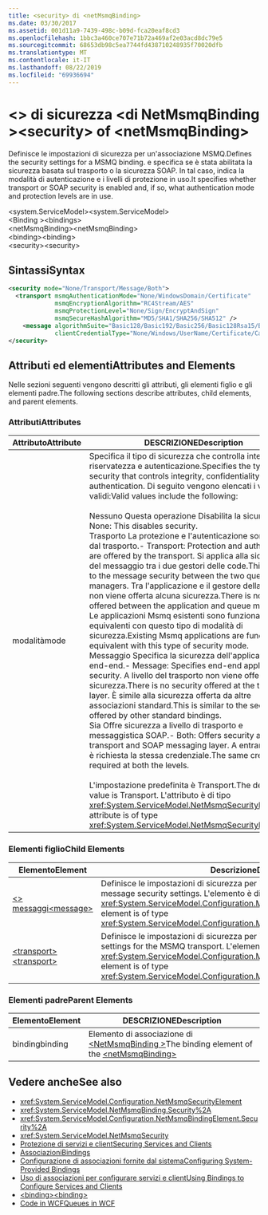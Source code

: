 ```yaml
---
title: <security> di <netMsmqBinding>
ms.date: 03/30/2017
ms.assetid: 001d11a9-7439-498c-b09d-fca20eaf8cd3
ms.openlocfilehash: 1bbc3a460ce707e71b72a469af2e03acd8dc79e5
ms.sourcegitcommit: 68653db98c5ea7744fd438710248935f70020dfb
ms.translationtype: MT
ms.contentlocale: it-IT
ms.lasthandoff: 08/22/2019
ms.locfileid: "69936694"
---
```

# <a name="security-of-netmsmqbinding"></a><span data-ttu-id="ee601-102">\<> di sicurezza \<di NetMsmqBinding ></span><span class="sxs-lookup"><span data-stu-id="ee601-102">\<security> of \<netMsmqBinding></span></span>
<span data-ttu-id="ee601-103">Definisce le impostazioni di sicurezza per un'associazione MSMQ.</span><span class="sxs-lookup"><span data-stu-id="ee601-103">Defines the security settings for a MSMQ binding.</span></span> <span data-ttu-id="ee601-104">e specifica se è stata abilitata la sicurezza basata sul trasporto o la sicurezza SOAP. In tal caso, indica la modalità di autenticazione e i livelli di protezione in uso.</span><span class="sxs-lookup"><span data-stu-id="ee601-104">It specifies whether transport or SOAP security is enabled and, if so, what authentication mode and protection levels are in use.</span></span>  
  
 <span data-ttu-id="ee601-105">\<system.ServiceModel></span><span class="sxs-lookup"><span data-stu-id="ee601-105">\<system.ServiceModel></span></span>  
<span data-ttu-id="ee601-106">\<Binding ></span><span class="sxs-lookup"><span data-stu-id="ee601-106">\<bindings></span></span>  
<span data-ttu-id="ee601-107">\<netMsmqBinding></span><span class="sxs-lookup"><span data-stu-id="ee601-107">\<netMsmqBinding></span></span>  
<span data-ttu-id="ee601-108">\<binding></span><span class="sxs-lookup"><span data-stu-id="ee601-108">\<binding></span></span>  
<span data-ttu-id="ee601-109">\<security></span><span class="sxs-lookup"><span data-stu-id="ee601-109">\<security></span></span>  
  
## <a name="syntax"></a><span data-ttu-id="ee601-110">Sintassi</span><span class="sxs-lookup"><span data-stu-id="ee601-110">Syntax</span></span>  
  
```xml  
<security mode="None/Transport/Message/Both">
  <transport msmqAuthenticationMode="None/WindowsDomain/Certificate"
             msmqEncryptionAlgorithm="RC4Stream/AES"
             msmqProtectionLevel="None/Sign/EncryptAndSign"
             msmqSecureHashAlgorithm="MD5/SHA1/SHA256/SHA512" />
    <message algorithmSuite="Basic128/Basic192/Basic256/Basic128Rsa15/Basic256Rsa15/TripleDes/TripleDesRsa15/Basic128Sha256/Basic192Sha256/TripleDesSha256/Basic128Sha256Rsa15/Basic192Sha256Rsa15/Basic256Sha256Rsa15/TripleDesSha256Rsa15"
             clientCredentialType="None/Windows/UserName/Certificate/CardSpace" />
</security>
```  
  
## <a name="attributes-and-elements"></a><span data-ttu-id="ee601-111">Attributi ed elementi</span><span class="sxs-lookup"><span data-stu-id="ee601-111">Attributes and Elements</span></span>  
 <span data-ttu-id="ee601-112">Nelle sezioni seguenti vengono descritti gli attributi, gli elementi figlio e gli elementi padre.</span><span class="sxs-lookup"><span data-stu-id="ee601-112">The following sections describe attributes, child elements, and parent elements.</span></span>  
  
### <a name="attributes"></a><span data-ttu-id="ee601-113">Attributi</span><span class="sxs-lookup"><span data-stu-id="ee601-113">Attributes</span></span>  
  
|<span data-ttu-id="ee601-114">Attributo</span><span class="sxs-lookup"><span data-stu-id="ee601-114">Attribute</span></span>|<span data-ttu-id="ee601-115">DESCRIZIONE</span><span class="sxs-lookup"><span data-stu-id="ee601-115">Description</span></span>|  
|---------------|-----------------|  
|<span data-ttu-id="ee601-116">modalità</span><span class="sxs-lookup"><span data-stu-id="ee601-116">mode</span></span>|<span data-ttu-id="ee601-117">Specifica il tipo di sicurezza che controlla integrità, riservatezza e autenticazione.</span><span class="sxs-lookup"><span data-stu-id="ee601-117">Specifies the type of security that controls integrity, confidentiality and authentication.</span></span> <span data-ttu-id="ee601-118">Di seguito vengono elencati i valori validi:</span><span class="sxs-lookup"><span data-stu-id="ee601-118">Valid values include the following:</span></span><br /><br /> <span data-ttu-id="ee601-119">Nessuno Questa operazione Disabilita la sicurezza.</span><span class="sxs-lookup"><span data-stu-id="ee601-119">-   None: This disables security.</span></span><br /><span data-ttu-id="ee601-120">Trasporto La protezione e l'autenticazione sono offerte dal trasporto.</span><span class="sxs-lookup"><span data-stu-id="ee601-120">-   Transport: Protection and authentication are offered by the transport.</span></span> <span data-ttu-id="ee601-121">Si applica alla sicurezza del messaggio tra i due gestori delle code.</span><span class="sxs-lookup"><span data-stu-id="ee601-121">This applies to the message security between the two queue managers.</span></span> <span data-ttu-id="ee601-122">Tra l'applicazione e il gestore della coda non viene offerta alcuna sicurezza.</span><span class="sxs-lookup"><span data-stu-id="ee601-122">There is no security offered between the application and queue manager.</span></span> <span data-ttu-id="ee601-123">Le applicazioni Msmq esistenti sono funzionalmente equivalenti con questo tipo di modalità di sicurezza.</span><span class="sxs-lookup"><span data-stu-id="ee601-123">Existing Msmq applications are functionally equivalent with this type of security mode.</span></span><br /><span data-ttu-id="ee601-124">Messaggio Specifica la sicurezza dell'applicazione end-end.</span><span class="sxs-lookup"><span data-stu-id="ee601-124">-   Message: Specifies end-end application security.</span></span> <span data-ttu-id="ee601-125">A livello del trasporto non viene offerta alcuna sicurezza.</span><span class="sxs-lookup"><span data-stu-id="ee601-125">There is no security offered at the transport layer.</span></span> <span data-ttu-id="ee601-126">È simile alla sicurezza offerta da altre associazioni standard.</span><span class="sxs-lookup"><span data-stu-id="ee601-126">This is similar to the security offered by other standard bindings.</span></span><br /><span data-ttu-id="ee601-127">Sia Offre sicurezza a livello di trasporto e messaggistica SOAP.</span><span class="sxs-lookup"><span data-stu-id="ee601-127">-   Both: Offers security at both the transport and SOAP messaging layer.</span></span> <span data-ttu-id="ee601-128">A entrambi i livelli è richiesta la stessa credenziale.</span><span class="sxs-lookup"><span data-stu-id="ee601-128">The same credential is required at both the levels.</span></span><br /><br /> <span data-ttu-id="ee601-129">L'impostazione predefinita è Transport.</span><span class="sxs-lookup"><span data-stu-id="ee601-129">The default value is Transport.</span></span> <span data-ttu-id="ee601-130">L'attributo è di tipo <xref:System.ServiceModel.NetMsmqSecurityMode>.</span><span class="sxs-lookup"><span data-stu-id="ee601-130">This attribute is of type <xref:System.ServiceModel.NetMsmqSecurityMode>.</span></span>|  
  
### <a name="child-elements"></a><span data-ttu-id="ee601-131">Elementi figlio</span><span class="sxs-lookup"><span data-stu-id="ee601-131">Child Elements</span></span>  
  
|<span data-ttu-id="ee601-132">Elemento</span><span class="sxs-lookup"><span data-stu-id="ee601-132">Element</span></span>|<span data-ttu-id="ee601-133">Descrizione</span><span class="sxs-lookup"><span data-stu-id="ee601-133">Description</span></span>|  
|-------------|-----------------|  
|[<span data-ttu-id="ee601-134">\<> messaggi</span><span class="sxs-lookup"><span data-stu-id="ee601-134">\<message></span></span>](message-of-netmsmqbinding.md)|<span data-ttu-id="ee601-135">Definisce le impostazioni di sicurezza per il messaggio SOAP.</span><span class="sxs-lookup"><span data-stu-id="ee601-135">Defines the SOAP message security settings.</span></span> <span data-ttu-id="ee601-136">L'elemento è di tipo <xref:System.ServiceModel.Configuration.MessageSecurityOverMsmqElement>.</span><span class="sxs-lookup"><span data-stu-id="ee601-136">This element is of type <xref:System.ServiceModel.Configuration.MessageSecurityOverMsmqElement>.</span></span>|  
|[<span data-ttu-id="ee601-137">\<transport></span><span class="sxs-lookup"><span data-stu-id="ee601-137">\<transport></span></span>](transport-of-netmsmqbinding.md)|<span data-ttu-id="ee601-138">Definisce le impostazioni di sicurezza per il trasporto MSMQ.</span><span class="sxs-lookup"><span data-stu-id="ee601-138">Defines the security settings for the MSMQ transport.</span></span> <span data-ttu-id="ee601-139">L'elemento è di tipo <xref:System.ServiceModel.Configuration.MsmqTransportSecurityElement>.</span><span class="sxs-lookup"><span data-stu-id="ee601-139">This element is of type <xref:System.ServiceModel.Configuration.MsmqTransportSecurityElement>.</span></span>|  
  
### <a name="parent-elements"></a><span data-ttu-id="ee601-140">Elementi padre</span><span class="sxs-lookup"><span data-stu-id="ee601-140">Parent Elements</span></span>  
  
|<span data-ttu-id="ee601-141">Elemento</span><span class="sxs-lookup"><span data-stu-id="ee601-141">Element</span></span>|<span data-ttu-id="ee601-142">DESCRIZIONE</span><span class="sxs-lookup"><span data-stu-id="ee601-142">Description</span></span>|  
|-------------|-----------------|  
|<span data-ttu-id="ee601-143">binding</span><span class="sxs-lookup"><span data-stu-id="ee601-143">binding</span></span>|<span data-ttu-id="ee601-144">Elemento di associazione di [ \<NetMsmqBinding >](netmsmqbinding.md)</span><span class="sxs-lookup"><span data-stu-id="ee601-144">The binding element of the [\<netMsmqBinding>](netmsmqbinding.md)</span></span>|  
  
## <a name="see-also"></a><span data-ttu-id="ee601-145">Vedere anche</span><span class="sxs-lookup"><span data-stu-id="ee601-145">See also</span></span>

- <xref:System.ServiceModel.Configuration.NetMsmqSecurityElement>
- <xref:System.ServiceModel.NetMsmqBinding.Security%2A>
- <xref:System.ServiceModel.Configuration.NetMsmqBindingElement.Security%2A>
- <xref:System.ServiceModel.NetMsmqSecurity>
- [<span data-ttu-id="ee601-146">Protezione di servizi e client</span><span class="sxs-lookup"><span data-stu-id="ee601-146">Securing Services and Clients</span></span>](../../../wcf/feature-details/securing-services-and-clients.md)
- [<span data-ttu-id="ee601-147">Associazioni</span><span class="sxs-lookup"><span data-stu-id="ee601-147">Bindings</span></span>](../../../wcf/bindings.md)
- [<span data-ttu-id="ee601-148">Configurazione di associazioni fornite dal sistema</span><span class="sxs-lookup"><span data-stu-id="ee601-148">Configuring System-Provided Bindings</span></span>](../../../wcf/feature-details/configuring-system-provided-bindings.md)
- [<span data-ttu-id="ee601-149">Uso di associazioni per configurare servizi e client</span><span class="sxs-lookup"><span data-stu-id="ee601-149">Using Bindings to Configure Services and Clients</span></span>](../../../wcf/using-bindings-to-configure-services-and-clients.md)
- [<span data-ttu-id="ee601-150">\<binding></span><span class="sxs-lookup"><span data-stu-id="ee601-150">\<binding></span></span>](../../../misc/binding.md)
- [<span data-ttu-id="ee601-151">Code in WCF</span><span class="sxs-lookup"><span data-stu-id="ee601-151">Queues in WCF</span></span>](../../../wcf/feature-details/queues-in-wcf.md)
